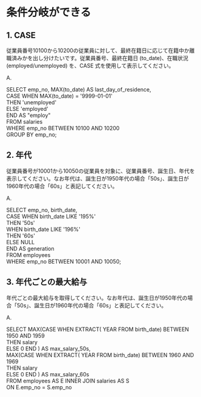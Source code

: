 # 条件分岐ができる

## 1. CASE

従業員番号10100から10200の従業員に対して、最終在籍日に応じて在籍中か離職済みかを出し分けたいです。従業員番号、最終在籍日 (to_date)、在職状況(employed/unemployed) を、CASE 式を使用して表示してください。

A.

SELECT emp_no, MAX(to_date) AS last_day_of_residence, <br>
  CASE WHEN MAX(to_date) = '9999-01-01' <br>
       THEN 'unemployed' <br>
       ELSE 'employed' <br>
       END AS "employ" <br>
  FROM salaries <br>
 WHERE emp_no BETWEEN 10100 AND 10200 <br>
 GROUP BY emp_no;

## 2. 年代

従業員番号が10001から10050の従業員を対象に、従業員番号、誕生日、年代を表示してください。なお年代は、誕生日が1950年代の場合「50s」、誕生日が1960年代の場合「60s」と表記してください。

A. 

SELECT emp_no, birth_date, <br>
  CASE WHEN birth_date LIKE '195%' <br>
       THEN '50s' <br>
       WHEN birth_date LIKE '196%' <br>
       THEN '60s' <br>
       ELSE NULL <br>
   END AS generation <br>
  FROM employees <br>
 WHERE emp_no BETWEEN 10001 AND 10050; 

## 3. 年代ごとの最大給与

年代ごとの最大給与を取得してください。なお年代は、誕生日が1950年代の場合「50s」、誕生日が1960年代の場合「60s」と表記してください。

A. 

SELECT MAX(CASE WHEN EXTRACT( YEAR FROM birth_date) BETWEEN 1950 AND 1959 <br>
                THEN salary <br>
                ELSE 0 END ) AS max_salary_50s, <br>
       MAX(CASE WHEN EXTRACT( YEAR FROM birth_date) BETWEEN 1960 AND 1969 <br>
                THEN salary <br>
                ELSE 0 END ) AS max_salary_60s <br>
  FROM employees AS E INNER JOIN salaries AS S <br>
    ON E.emp_no = S.emp_no